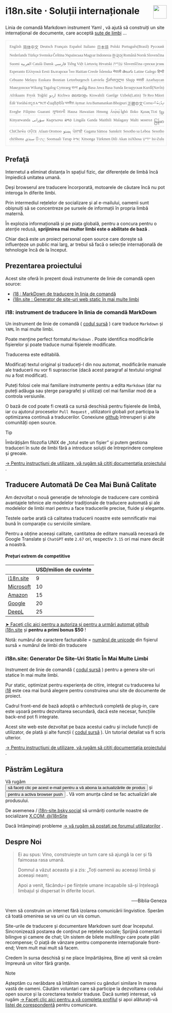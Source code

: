 <h1 style="display:flex;justify-content:space-between">i18n.site ⋅ Soluții internaționale<img src="//p.3ti.site/logo.svg" style="user-select:none;margin-top:-1px;width:42px"></h1>

Linia de comandă Markdown instrument Yaml , vă ajută să construiți un site internațional de documente, care acceptă [sute de limbi](/i18/LANG_CODE) ...

<pre class="langli" style="display:flex;flex-wrap:wrap;background:transparent;border:1px solid #eee;font-size:12px;box-shadow:0 0 3px inset #eee;padding:12px 5px 4px 12px;justify-content:space-between;"><style>pre.langli i{font-weight:300;font-family:s;margin-right:2px;margin-bottom:8px;font-style:normal;color:#666;border-bottom:1px dashed #ccc;}</style><i>English</i><i>简体中文</i><i>Deutsch</i><i>Français</i><i>Español</i><i>Italiano</i><i>日本語</i><i>Polski</i><i>Português(Brasil)</i><i>Русский</i><i>Nederlands</i><i>Türkçe</i><i>Svenska</i><i>Čeština</i><i>Українська</i><i>Magyar</i><i>Indonesia</i><i>한국어</i><i>Română</i><i>Norsk</i><i>Slovenčina</i><i>Suomi</i><i>العربية</i><i>Català</i><i>Dansk</i><i>فارسی</i><i>Tiếng Việt</i><i>Lietuvių</i><i>Hrvatski</i><i>עברית</i><i>Slovenščina</i><i>српски језик</i><i>Esperanto</i><i>Ελληνικά</i><i>Eesti</i><i>Български</i><i>ไทย</i><i>Haitian Creole</i><i>Íslenska</i><i>नेपाली</i><i>తెలుగు</i><i>Latine</i><i>Galego</i><i>हिन्दी</i><i>Cebuano</i><i>Melayu</i><i>Euskara</i><i>Bosnian</i><i>Letzeburgesch</i><i>Latviešu</i><i>ქართული</i><i>Shqip</i><i>मराठी</i><i>Azərbaycan</i><i>Македонски</i><i>Wikang Tagalog</i><i>Cymraeg</i><i>বাংলা</i><i>தமிழ்</i><i>Basa Jawa</i><i>Basa Sunda</i><i>Беларуская</i><i>Kurdî(Navîn)</i><i>Afrikaans</i><i>Frysk</i><i>Toğikī</i><i>اردو</i><i>Kichwa</i><i>മലയാളം</i><i>Kiswahili</i><i>Gaeilge</i><i>Uzbek(Latin)</i><i>Te Reo Māori</i><i>Èdè Yorùbá</i><i>ಕನ್ನಡ</i><i>አማርኛ</i><i>Հայերեն</i><i>অসমীয়া</i><i>Aymar Aru</i><i>Bamanankan</i><i>Bhojpuri</i><i>正體中文</i><i>Corsu</i><i>ދިވެހިބަސް</i><i>Eʋegbe</i><i>Filipino</i><i>Guarani</i><i>ગુજરાતી</i><i>Hausa</i><i>Hawaiian</i><i>Hmong</i><i>Ásụ̀sụ́ Ìgbò</i><i>Iloko</i><i>Қазақ Тілі</i><i>ខ្មែរ</i><i>Kinyarwanda</i><i>سۆرانی</i><i>Кыргызча</i><i>ລາວ</i><i>Lingála</i><i>Ganda</i><i>Maithili</i><i>Malagasy</i><i>Malti</i><i>монгол</i><i>မြန်မာ</i><i>ChiCheŵa</i><i>ଓଡ଼ିଆ</i><i>Afaan Oromoo</i><i>پښتو</i><i>ਪੰਜਾਬੀ</i><i>Gagana Sāmoa</i><i>Sanskrit</i><i>Sesotho sa Leboa</i><i>Sesotho</i><i>chiShona</i><i>سنڌي</i><i>සිංහල</i><i>Soomaali</i><i>Татар</i><i>ትግር</i><i>Xitsonga</i><i>Türkmen Dili</i><i>Akan</i><i>isiXhosa</i><i>ייִדיש</i><i>Isi-Zulu</i></pre>

## Prefaţă

Internetul a eliminat distanța în spațiul fizic, dar diferențele de limbă încă împiedică unitatea umană.

Deși browserul are traducere încorporată, motoarele de căutare încă nu pot interoga în diferite limbi.

Prin intermediul rețelelor de socializare și al e-mailului, oamenii sunt obișnuiți să se concentreze pe sursele de informații în propria limbă maternă.

În explozia informațională și pe piața globală, pentru a concura pentru o atenție redusă, **sprijinirea mai multor limbi este o abilitate de bază** .

Chiar dacă este un proiect personal open source care dorește să influențeze un public mai larg, ar trebui să facă o selecție internațională de tehnologie încă de la început.

## <a rel=id href="#project" id="project"></a> Prezentarea proiectului

Acest site oferă în prezent două instrumente de linie de comandă open source:

* [i18 : MarkDown de traducere în linia de comandă](/i18/feature)
* [i18n.site : Generator de site-uri web static în mai multe limbi](/i18n.site)

### <a rel=id href="#i18" id="i18"></a> i18: instrument de traducere în linia de comandă MarkDown

Un instrument de linie de comandă ( [codul sursă](https://github.com/i18n-site/rust/tree/main/i18) ) care traduce `Markdown` și `YAML` în mai multe limbi.

Poate menține perfect formatul `Markdown` . Poate identifica modificările fișierelor și poate traduce numai fișierele modificate.

Traducerea este editabilă.

Modificați textul original și traduceți-l din nou automat, modificările manuale ale traducerii nu vor fi suprascrise (dacă acest paragraf al textului original nu a fost modificat).

Puteți folosi cele mai familiare instrumente pentru a edita `Markdown` (dar nu puteți adăuga sau șterge paragrafe) și utilizați cel mai familiar mod de a controla versiunile.

O bază de cod poate fi creată ca sursă deschisă pentru fișierele de limbă, iar cu ajutorul proceselor `Pull Request` , utilizatorii globali pot participa la optimizarea continuă a traducerilor. Conexiune [github](//github.com) întreruperi și alte comunități open source.

> [!TIP]
> Îmbrățișăm filozofia UNIX de „totul este un fișier” și putem gestiona traduceri în sute de limbi fără a introduce soluții de întreprindere complexe și greoaie.

[→ Pentru instrucțiuni de utilizare, vă rugăm să citiți documentația proiectului](/i18) .

## Traducere Automată De Cea Mai Bună Calitate

Am dezvoltat o nouă generație de tehnologie de traducere care combină avantajele tehnice ale modelelor tradiționale de traducere automată și ale modelelor de limbi mari pentru a face traducerile precise, fluide și elegante.

Testele oarbe arată că calitatea traducerii noastre este semnificativ mai bună în comparație cu serviciile similare.

Pentru a obține aceeași calitate, cantitatea de editare manuală necesară de Google Translate și `ChatGPT` este `2.67` ori, respectiv `3.15` ori mai mare decât a noastră.

#### <a rel=id href="#price" id="price"></a> Prețuri extrem de competitive

|                                                                                   | USD/milion de cuvinte |
| --------------------------------------------------------------------------------- | ------------- |
| [i18n.site](https://i18n.site)                                                    | 9             |
| [Microsoft](https://azure.microsoft.com/pricing/details/cognitive-services/translator) | 10            |
| [Amazon](https://aws.amazon.com/translate/pricing)                                | 15            |
| [Google](https://cloud.google.com/translate/pricing)                                | 20            |
| [DeepL](https://www.deepl.com/zh/pro#developer)                                  | 25            |

[➤ Faceți clic aici pentru a autoriza și pentru a urmări automat github i18n.site](https://github.com/login/oauth/authorize?client_id=Ov23liuGAmK0plc9FgB3&amp;scope=user:email,user:follow,public_repo) și **pentru a primi bonus $50** !

Notă: numărul de caractere facturabile = [numărul de unicode](https://en.wikipedia.org/wiki/Unicode) din fișierul sursă × numărul de limbi din traducere

### i18n.site: Generator De Site-Uri Static În Mai Multe Limbi

Instrument de linie de comandă ( [codul sursă](https://github.com/i18n-site/rust/tree/main/i18n-site) ) pentru a genera site-uri statice în mai multe limbi.

Pur static, optimizat pentru experiența de citire, integrat cu traducerea lui [i18](#i18) este cea mai bună alegere pentru construirea unui site de documente de proiect.

Cadrul front-end de bază adoptă o arhitectură completă de plug-in, care este ușoară pentru dezvoltarea secundară, dacă este necesar, funcțiile back-end pot fi integrate.

Acest site web este dezvoltat pe baza acestui cadru și include funcții de utilizator, de plată și alte funcții ( [codul sursă](/i18n.site/c/src) ). Un tutorial detaliat va fi scris ulterior.

[→ Pentru instrucțiuni de utilizare, vă rugăm să citiți documentația proiectului](/i18n.site) .

## Păstrăm Legătura

Vă rugăm <button onclick="mailsub()">să faceți clic pe acest e-mail pentru a vă abona la actualizările de produs</button> și <button onclick="webpush()">pentru a activa browser push</button> . Vă vom anunța când se fac actualizări ale produsului.

De asemenea / [i18n-site.bsky.social](https://bsky.app/profile/i18n-site.bsky.social) să urmăriți conturile noastre de socializare [X.COM: @i18nSite](https://x.com/i18nSite)

Dacă întâmpinați probleme [→ vă rugăm să postați pe forumul utilizatorilor](https://groups.google.com/u/1/g/i18n) .

## Despre Noi

> Ei au spus: Vino, construiește un turn care să ajungă la cer și fă faimoasa rasa umană.
>
> Domnul a văzut aceasta și a zis: „Toți oamenii au aceeași limbă și aceeași neam;
>
> Apoi a venit, făcându-i pe ființele umane incapabile să-și înțeleagă limbajul și dispersat în diferite locuri.

<p style="text-align:right">──Biblia·Geneza</p>

Vrem să construim un internet fără izolarea comunicării lingvistice.
Sperăm că toată omenirea se va uni cu un vis comun.

Site-urile de traducere și documentare Markdown sunt doar începutul.
Sincronizează postarea de conținut pe rețelele sociale;
Sprijină comentarii bilingve și camere de chat;
Un sistem de bilete multilingv care poate plăti recompense;
O piață de vânzare pentru componente internaționale front-end;
Vrem mult mai mult să facem.

Credem în sursa deschisă și ne place împărtășirea,
Bine ați venit să creăm împreună un viitor fără granițe.

> [!NOTE]
> Așteptăm cu nerăbdare să întâlnim oameni cu gânduri similare în marea vastă de oameni.
> Căutăm voluntari care să participe la dezvoltarea codului open source și la corectarea textelor traduse.
> Dacă sunteți interesat, vă rugăm [→ Faceți clic aici pentru a vă completa profilul](https://ggl.link/i18n) și apoi alăturați-vă [listei de corespondență](https://groups.google.com/u/2/g/i18n-site) pentru comunicare.